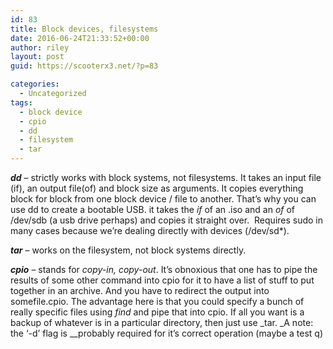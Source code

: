 ```yaml
---
id: 83
title: Block devices, filesystems
date: 2016-06-24T21:33:52+00:00
author: riley
layout: post
guid: https://scooterx3.net/?p=83

categories:
  - Uncategorized
tags:
  - block device
  - cpio
  - dd
  - filesystem
  - tar
---
```

_**dd**_ &#8211; strictly works with block systems, not filesystems. It takes an input file (if), an output file(of) and block size as arguments. It copies everything block for block from one block device / file to another. That&#8217;s why you can use dd to create a bootable USB. it takes the _if_ of an .iso and an _of_ of /dev/sdb (a usb drive perhaps) and copies it straight over.  Requires sudo in many cases because we&#8217;re dealing directly with devices (/dev/sd*).

_**tar**_ &#8211; works on the filesystem, not block systems directly.

_**cpio**_ &#8211; stands for _copy-in, copy-out_. It&#8217;s obnoxious that one has to pipe the results of some other command into cpio for it to have a list of stuff to put together in an archive. And you have to redirect the output into somefile.cpio. The advantage here is that you could specify a bunch of really specific files using _find_ and pipe that into cpio. If all you want is a backup of whatever is in a particular directory, then just use _tar. _A note: the &#8216;-d&#8217; flag is __probably required for it&#8217;s correct operation (maybe a test q)